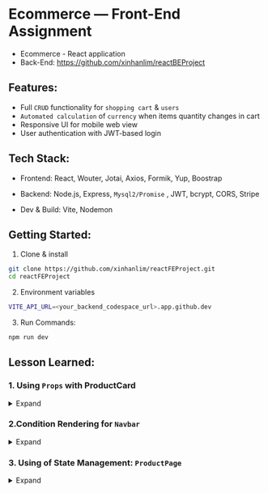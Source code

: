 # Ecommerce — Front-End Assignment
- Ecommerce - React application 
- Back-End: https://github.com/xinhanlim/reactBEProject

## Features:
- Full `CRUD` functionality for `shopping cart` & `users`
- `Automated calculation` of `currency` when items quantity changes in cart
- Responsive UI for mobile web view
- User authentication with JWT-based login 

## Tech Stack:
- Frontend: React, Wouter, Jotai, Axios, Formik, Yup, Boostrap

- Backend: Node.js, Express, `Mysql2/Promise` , JWT, bcrypt, CORS, Stripe

- Dev & Build: Vite, Nodemon


## Getting Started:
1) Clone & install
```bash
git clone https://github.com/xinhanlim/reactFEProject.git
cd reactFEProject
```
2) Environment variables
```bash
VITE_API_URL=<your_backend_codespace_url>.app.github.dev
```

3) Run Commands:
```bash
npm run dev
```


## Lesson Learned:

### 1. Using `Props` with ProductCard

<details><summary>Expand</summary>
- Props let a parent component pass data and callbacks down to a child component. 
- Below is a simple ProductCard that receives image, name, price, and an onAddToCart handler via props.

```bash
## Child Component: `ProductCard`
export default function ProductCard(props){
    return (
      <>
        <div className="card">
      <img src={props.image} className="card-img-top" alt={props.product}/>
      <div className="card-body">
        <h5 className="card-title">{props.name}</h5>
        <p className="card-text">${props.price}</p>
        <a href ="#" className="btn btn-primary" onClick={()=>{
          props.onAddToCart();
        }}>Add To Cart</a>
      </div>
    </div>
    </>
    );
}
```
- having `ProductCard()` with `(props)` as a variable to be passed on to the parents.
- so that can use in the parent component
- 
```bash
## Parent Component: `ProductPage`
 {
          products.map(p => (
            <div key={p.id} className="col-md-4 mb-4">
              <ProductCard
                image={p.image}
                name={p.name}
                price={p.price.toFixed(2)}
                onAddToCart={() => {
                  handleAddToCart(p)
                }}
              />
            </div>
          )
          )
        }
```
- Map through the product list and render one ProductCard per item.
- The parent passes props down to the child (image, name, price, onAddToCart).
- Each list item gets a stable key={p.id} to help React track elements.
</details>

### 2.Condition Rendering for `Navbar`
<details><summary>Expand</summary>

- Conditional rendering lets you show/hide UI based on state or props.
- Taking for this case, `Login` shown in navbar when user has not login
- When user Login Successful, `Login` will be changed to `Logout` 

```js
// Get the jwt token using our helpers from useJwt()
  const { getJwt, clearJwt } = useJwt();
  const jwt = getJwt();
// if jwt is present/true render the first `(...)` if not render the next `(...)`
{jwt ? (  
        <>
        <li className="nav-item">
            <Link href="/profile" className={`nav-link ${location === '/Profile' ? 'active' : ''}`}>Profile</Link>
            </li>
            <li className="nav-item">
            <button onClick={handleLogout} className="btn btn-link nav-link">Logout</button>
            </li>
         </>
        ) : (
        <>
            <li className="nav-item">
            <Link href="/RegisterPage" className={`nav-link ${location === '/RegisterPage' ? 'active' : ''}`}>Register</Link>
            </li>
            <li className="nav-item">
            <Link href="/login" className={`nav-link ${location === '/login' ? 'active' : ''}`}>Login</Link>
            </li>
        </>
        )
}
```
</details>

### 3. Using of State Management: `ProductPage` 
<details><summary>Expand</summary>

- State Management helps to change the variable and re-render it.
  
```js
// calling useState from 'react'
// having 2 variables, `products` being the initial state where the `setProduct` is the state that been changed 
 const [products, setProducts] = useState([]);

// Using useEffect because axios and data fetching is out of react control, can be called as side-effect
// When the request resolves, setProducts(...) updates state,
// and React re-renders with the new products.
 useEffect(() => {
    try {
      const fetchProducts = async () => {
        const response = await axios.get(import.meta.env.VITE_API_URL + "/api/products");
        setProducts(response.data);
      }
      fetchProducts();
    } catch (e) {
      console.log("error", e);
    }
  }, []);
```
</details>

